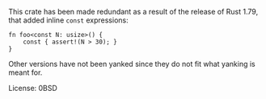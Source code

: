 This crate has been made redundant as a result of the release of Rust 1.79, that added inline `const` expressions:
    
```
fn foo<const N: usize>() {
    const { assert!(N > 30); }
}
```

Other versions have not been yanked since they do not fit what yanking is meant for.

License: 0BSD